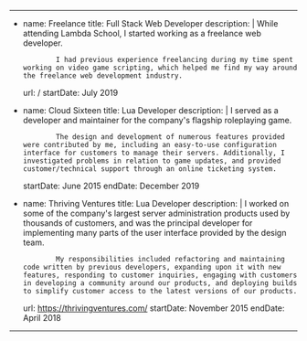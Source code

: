---
-   name: Freelance
    title: Full Stack Web Developer
    description: |
                While attending Lambda School, I started working as a freelance web developer.

                I had previous experience freelancing during my time spent working on video game scripting, which helped me find my way around the freelance web development industry.
    url: /
    startDate: July 2019
-   name: Cloud Sixteen
    title: Lua Developer
    description: |
                I served as a developer and maintainer for the company's flagship roleplaying game.

                The design and development of numerous features provided were contributed by me, including an easy-to-use configuration interface for customers to manage their servers. Additionally, I investigated problems in relation to game updates, and provided customer/technical support through an online ticketing system.
    startDate: June 2015
    endDate: December 2019
-   name: Thriving Ventures
    title: Lua Developer
    description: |
                I worked on some of the company's largest server administration products used by thousands of customers, and was the principal developer for implementing many parts of the user interface provided by the design team.

                My responsibilities included refactoring and maintaining code written by previous developers, expanding upon it with new features, responding to customer inquiries, engaging with customers in developing a community around our products, and deploying builds to simplify customer access to the latest versions of our products.
    url: https://thrivingventures.com/
    startDate: November 2015
    endDate: April 2018
---
